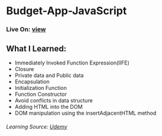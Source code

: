 # Budget-App-JavaScript
### Live On: [view](https://budget-app-javascript.netlify.app/)
 ## What I Learned:
   * Immediately Invoked Function Expression(IIFE)
   * Closure
   * Private data and Public data
   * Encapsulation
   * Initialization Function
   * Function Constructor
   * Avoid conflicts in data structure
   * Adding HTML into the DOM
   * DOM manipulation using the insertAdjacentHTML method




 ###### Learning Source: [Udemy](https://www.udemy.com/course/the-complete-javascript-course/)
